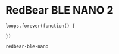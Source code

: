 # RedBear BLE NANO 2

```blocks
loops.forever(function() {

})
```

```package
redbear-ble-nano
```
